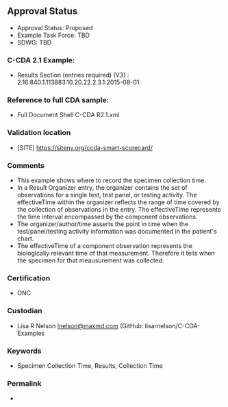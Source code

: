 ## Approval Status 

* Approval Status: Proposed
* Example Task Force: TBD
* SDWG: TBD


### C-CDA 2.1 Example:

*  Results Section (entries required) (V3) : 2.16.840.1.113883.10.20.22.2.3.1:2015-08-01


### Reference to full CDA sample:

* Full Document Shell C-CDA R2.1.xml

### Validation location

* [SITE] https://sitenv.org/ccda-smart-scorecard/


### Comments

* This example shows where to record the specimen collection time. 
* In a Result Organizer entry, the organizer contains the set of observations for a single test, test panel, or testing activity. The effectiveTime within the organizer 
reflects the range of time covered by the collection of observations in the entry. The effectiveTime represents the time interval encompassed by the component observations.
* The organizer/author/time asserts the point in time when the test/panel/testing activity information was documented in the patient's chart.
* The effectiveTime of a component observation represents the biologically relevant time of that measurement. Therefore it tells when the specimen for that meausurement was collected.

### Certification
* ONC

### Custodian

* Lisa R Nelson lnelson@maxmd.com (GitHub: lisarnelson/C-CDA-Examples

### Keywords

* Specimen Collection Time, Results, Collection Time


### Permalink 

* 
